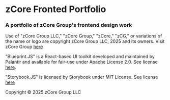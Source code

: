 # zCore Fronted Portfolio

### A portfolio of zCore Group's frontend design work



Use of "zCore Group LLC," "zCore Group," "zCore," "zCG," or variations of the name or logo are copyright zCore Group LLC, 2025 and its owners. Visit zCore Group [here](https://zcoregroup.com/)

"Blueprint.JS" is a React-based UI toolkit developed and maintained by Palantir and available for fair-use under Apache License 2.0. See license [here](https://github.com/palantir/blueprint/blob/develop/LICENSE).

"Storybook.JS" is licensed by Storybook under MIT License. See license [here](https://github.com/storybookjs/storybook/blob/next/LICENSE)

Copyright © 2025 zCore Group LLC
